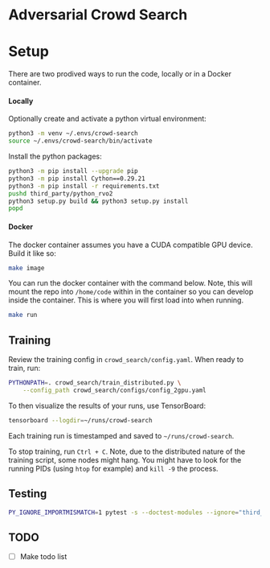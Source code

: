 # Adversarial Crowd Search


# Setup

There are two prodived ways to run the code, locally or in a Docker container.


#### Locally

Optionally create and activate a python virtual environment:

```bash
python3 -m venv ~/.envs/crowd-search
source ~/.envs/crowd-search/bin/activate
```

Install the python packages:

```bash
python3 -m pip install --upgrade pip
python3 -m pip install Cython==0.29.21
python3 -m pip install -r requirements.txt
pushd third_party/python_rvo2
python3 setup.py build && python3 setup.py install
popd
```

#### Docker

The docker container assumes you have a CUDA compatible GPU device. Build
it like so:

```bash
make image
```

You can run the docker container with the command below. Note, this will
mount the repo into `/home/code` within in the container so you can develop inside
the container. This is where you will first load into when running.

```bash
make run
```

## Training

Review the training config in `crowd_search/config.yaml`. When ready to train, run:
```bash
PYTHONPATH=. crowd_search/train_distributed.py \
    --config_path crowd_search/configs/config_2gpu.yaml
```

To then visualize the results of your runs, use TensorBoard:

```bash
tensorboard --logdir=~/runs/crowd-search
```

Each training run is timestamped and saved to `~/runs/crowd-search`.

To stop training, run `Ctrl + C`. Note, due to the distributed nature of the training
script, some nodes might hang. You might have to look for the running PIDs
(using `htop` for example) and `kill -9` the process.


## Testing
```bash
PY_IGNORE_IMPORTMISMATCH=1 pytest -s --doctest-modules --ignore="third_party"
```

## TODO

- [ ] Make todo list

